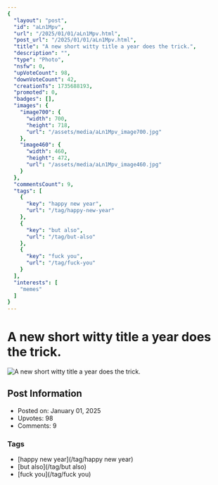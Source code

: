 ```yaml
---
{
  "layout": "post",
  "id": "aLn1Mpv",
  "url": "/2025/01/01/aLn1Mpv.html",
  "post_url": "/2025/01/01/aLn1Mpv.html",
  "title": "A new short witty title a year does the trick.",
  "description": "",
  "type": "Photo",
  "nsfw": 0,
  "upVoteCount": 98,
  "downVoteCount": 42,
  "creationTs": 1735688193,
  "promoted": 0,
  "badges": [],
  "images": {
    "image700": {
      "width": 700,
      "height": 718,
      "url": "/assets/media/aLn1Mpv_image700.jpg"
    },
    "image460": {
      "width": 460,
      "height": 472,
      "url": "/assets/media/aLn1Mpv_image460.jpg"
    }
  },
  "commentsCount": 9,
  "tags": [
    {
      "key": "happy new year",
      "url": "/tag/happy-new-year"
    },
    {
      "key": "but also",
      "url": "/tag/but-also"
    },
    {
      "key": "fuck you",
      "url": "/tag/fuck-you"
    }
  ],
  "interests": [
    "memes"
  ]
}
---
```


# A new short witty title a year does the trick.

![A new short witty title a year does the trick.](/assets/media/aLn1Mpv_image700.jpg)

## Post Information

- Posted on: January 01, 2025
- Upvotes: 98
- Comments: 9

### Tags

- [happy new year](/tag/happy new year)
- [but also](/tag/but also)
- [fuck you](/tag/fuck you)
